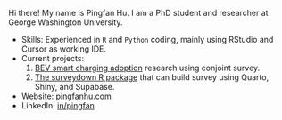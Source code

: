 Hi there! My name is Pingfan Hu. I am a PhD student and researcher at George Washington University.

- Skills: Experienced in `R` and `Python` coding, mainly using RStudio and Cursor as working IDE.
- Current projects:
    1. [BEV smart charging adoption](https://sc.pingfanhu.com) research using conjoint survey.
    2. [The surveydown R package](https://surveydown.org) that can build survey using Quarto, Shiny, and Supabase.
- Website: [pingfanhu.com](https://pingfanhu.com)
- LinkedIn: [in/pingfan](https://www.linkedin.com/in/pingfan/)
